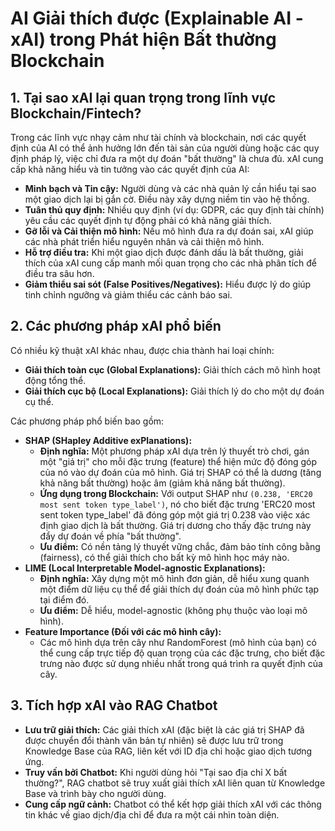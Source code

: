 # AI Giải thích được (Explainable AI - xAI) trong Phát hiện Bất thường Blockchain

## 1. Tại sao xAI lại quan trọng trong lĩnh vực Blockchain/Fintech?

Trong các lĩnh vực nhạy cảm như tài chính và blockchain, nơi các quyết định của AI có thể ảnh hưởng lớn đến tài sản của người dùng hoặc các quy định pháp lý, việc chỉ đưa ra một dự đoán "bất thường" là chưa đủ. xAI cung cấp khả năng hiểu và tin tưởng vào các quyết định của AI:
*   **Minh bạch và Tin cậy:** Người dùng và các nhà quản lý cần hiểu tại sao một giao dịch lại bị gắn cờ. Điều này xây dựng niềm tin vào hệ thống.
*   **Tuân thủ quy định:** Nhiều quy định (ví dụ: GDPR, các quy định tài chính) yêu cầu các quyết định tự động phải có khả năng giải thích.
*   **Gỡ lỗi và Cải thiện mô hình:** Nếu mô hình đưa ra dự đoán sai, xAI giúp các nhà phát triển hiểu nguyên nhân và cải thiện mô hình.
*   **Hỗ trợ điều tra:** Khi một giao dịch được đánh dấu là bất thường, giải thích của xAI cung cấp manh mối quan trọng cho các nhà phân tích để điều tra sâu hơn.
*   **Giảm thiểu sai sót (False Positives/Negatives):** Hiểu được lý do giúp tinh chỉnh ngưỡng và giảm thiểu các cảnh báo sai.

## 2. Các phương pháp xAI phổ biến

Có nhiều kỹ thuật xAI khác nhau, được chia thành hai loại chính:
*   **Giải thích toàn cục (Global Explanations):** Giải thích cách mô hình hoạt động tổng thể.
*   **Giải thích cục bộ (Local Explanations):** Giải thích lý do cho một dự đoán cụ thể.

Các phương pháp phổ biến bao gồm:

*   **SHAP (SHapley Additive exPlanations):**
    *   **Định nghĩa:** Một phương pháp xAI dựa trên lý thuyết trò chơi, gán một "giá trị" cho mỗi đặc trưng (feature) thể hiện mức độ đóng góp của nó vào dự đoán của mô hình. Giá trị SHAP có thể là dương (tăng khả năng bất thường) hoặc âm (giảm khả năng bất thường).
    *   **Ứng dụng trong Blockchain:** Với output SHAP như `(0.238, 'ERC20 most sent token type_label')`, nó cho biết đặc trưng 'ERC20 most sent token type_label' đã đóng góp một giá trị 0.238 vào việc xác định giao dịch là bất thường. Giá trị dương cho thấy đặc trưng này đẩy dự đoán về phía "bất thường".
    *   **Ưu điểm:** Có nền tảng lý thuyết vững chắc, đảm bảo tính công bằng (fairness), có thể giải thích cho bất kỳ mô hình học máy nào.
*   **LIME (Local Interpretable Model-agnostic Explanations):**
    *   **Định nghĩa:** Xây dựng một mô hình đơn giản, dễ hiểu xung quanh một điểm dữ liệu cụ thể để giải thích dự đoán của mô hình phức tạp tại điểm đó.
    *   **Ưu điểm:** Dễ hiểu, model-agnostic (không phụ thuộc vào loại mô hình).
*   **Feature Importance (Đối với các mô hình cây):**
    *   Các mô hình dựa trên cây như RandomForest (mô hình của bạn) có thể cung cấp trực tiếp độ quan trọng của các đặc trưng, cho biết đặc trưng nào được sử dụng nhiều nhất trong quá trình ra quyết định của cây.

## 3. Tích hợp xAI vào RAG Chatbot

*   **Lưu trữ giải thích:** Các giải thích xAI (đặc biệt là các giá trị SHAP đã được chuyển đổi thành văn bản tự nhiên) sẽ được lưu trữ trong Knowledge Base của RAG, liên kết với ID địa chỉ hoặc giao dịch tương ứng.
*   **Truy vấn bởi Chatbot:** Khi người dùng hỏi "Tại sao địa chỉ X bất thường?", RAG chatbot sẽ truy xuất giải thích xAI liên quan từ Knowledge Base và trình bày cho người dùng.
*   **Cung cấp ngữ cảnh:** Chatbot có thể kết hợp giải thích xAI với các thông tin khác về giao dịch/địa chỉ để đưa ra một cái nhìn toàn diện.